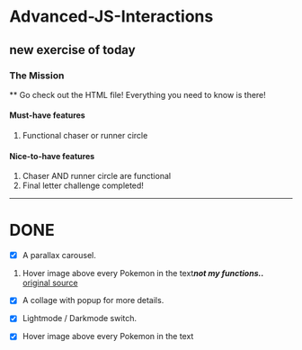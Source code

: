 # Advanced-JS-Interactions
## new exercise of today
### The Mission
** Go check out the HTML file! Everything you need to know is there!

#### Must-have features
1. Functional chaser or runner circle
#### Nice-to-have features
1. Chaser AND runner circle are functional
1. Final letter challenge completed!

---
# DONE
- [x]  A parallax carousel.
1. Hover image above every Pokemon in the text***not my functions..*** 
[original source](https://github.com/woody180/FG-Gallery)

- [x]  A collage with popup for more details.
- [x]  Lightmode / Darkmode switch.
- [x]  Hover image above every Pokemon in the text


